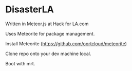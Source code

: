 # DisasterLA

Written in Meteor.js at Hack for LA.com

Uses Meteorite for package management. 

Install Meteorite (https://github.com/oortcloud/meteorite)

Clone repo onto your dev machine local. 

Boot with mrt.